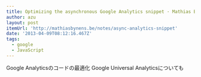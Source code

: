 ```yaml
---
title: Optimizing the asynchronous Google Analytics snippet · Mathias Bynens
author: azu
layout: post
itemUrl: 'http://mathiasbynens.be/notes/async-analytics-snippet'
date: '2013-04-09T08:12:16.467Z'
tags:
  - google
  - JavaScript
---
```

Google Analyticsのコードの最適化
Google Universal Analyticsについても
